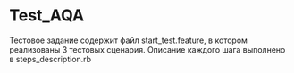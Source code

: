 # Test_AQA
Тестовое задание содержит файл start_test.feature, в котором реализованы 3 тестовых сценария.
Описание каждого шага выполнено в steps_description.rb

